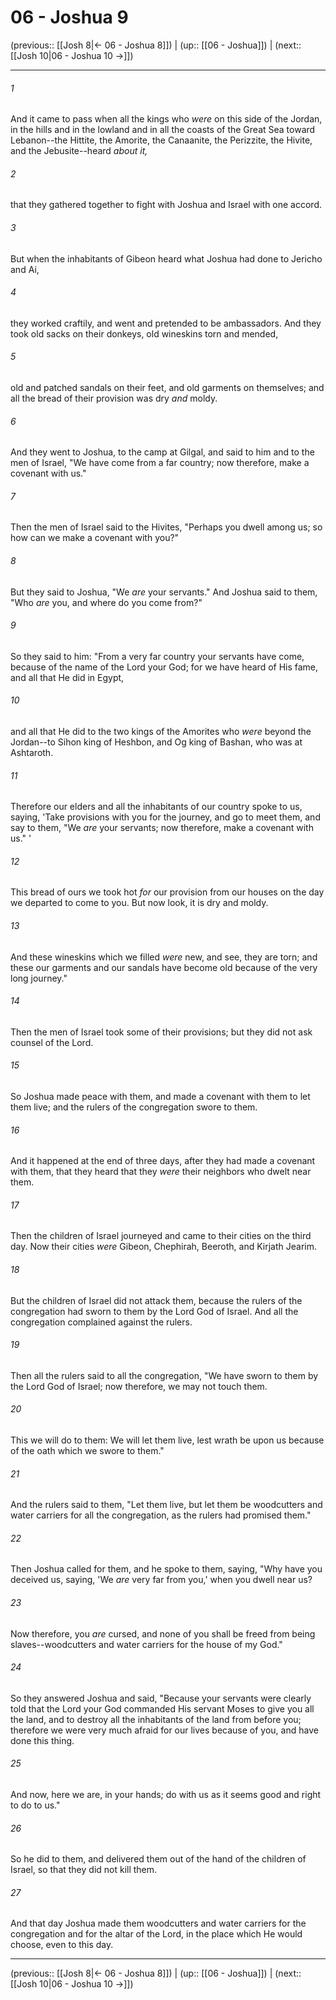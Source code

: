 # 06 - Joshua 9

(previous:: [[Josh 8|← 06 - Joshua 8]]) | (up:: [[06 - Joshua]]) | (next:: [[Josh 10|06 - Joshua 10 →]])

***


###### 1 
And it came to pass when all the kings who _were_ on this side of the Jordan, in the hills and in the lowland and in all the coasts of the Great Sea toward Lebanon--the Hittite, the Amorite, the Canaanite, the Perizzite, the Hivite, and the Jebusite--heard _about it,_ 

###### 2 
that they gathered together to fight with Joshua and Israel with one accord. 

###### 3 
But when the inhabitants of Gibeon heard what Joshua had done to Jericho and Ai, 

###### 4 
they worked craftily, and went and pretended to be ambassadors. And they took old sacks on their donkeys, old wineskins torn and mended, 

###### 5 
old and patched sandals on their feet, and old garments on themselves; and all the bread of their provision was dry _and_ moldy. 

###### 6 
And they went to Joshua, to the camp at Gilgal, and said to him and to the men of Israel, "We have come from a far country; now therefore, make a covenant with us." 

###### 7 
Then the men of Israel said to the Hivites, "Perhaps you dwell among us; so how can we make a covenant with you?" 

###### 8 
But they said to Joshua, "We _are_ your servants." And Joshua said to them, "Who _are_ you, and where do you come from?" 

###### 9 
So they said to him: "From a very far country your servants have come, because of the name of the Lord your God; for we have heard of His fame, and all that He did in Egypt, 

###### 10 
and all that He did to the two kings of the Amorites who _were_ beyond the Jordan--to Sihon king of Heshbon, and Og king of Bashan, who was at Ashtaroth. 

###### 11 
Therefore our elders and all the inhabitants of our country spoke to us, saying, 'Take provisions with you for the journey, and go to meet them, and say to them, "We _are_ your servants; now therefore, make a covenant with us." ' 

###### 12 
This bread of ours we took hot _for_ our provision from our houses on the day we departed to come to you. But now look, it is dry and moldy. 

###### 13 
And these wineskins which we filled _were_ new, and see, they are torn; and these our garments and our sandals have become old because of the very long journey." 

###### 14 
Then the men of Israel took some of their provisions; but they did not ask counsel of the Lord. 

###### 15 
So Joshua made peace with them, and made a covenant with them to let them live; and the rulers of the congregation swore to them. 

###### 16 
And it happened at the end of three days, after they had made a covenant with them, that they heard that they _were_ their neighbors who dwelt near them. 

###### 17 
Then the children of Israel journeyed and came to their cities on the third day. Now their cities _were_ Gibeon, Chephirah, Beeroth, and Kirjath Jearim. 

###### 18 
But the children of Israel did not attack them, because the rulers of the congregation had sworn to them by the Lord God of Israel. And all the congregation complained against the rulers. 

###### 19 
Then all the rulers said to all the congregation, "We have sworn to them by the Lord God of Israel; now therefore, we may not touch them. 

###### 20 
This we will do to them: We will let them live, lest wrath be upon us because of the oath which we swore to them." 

###### 21 
And the rulers said to them, "Let them live, but let them be woodcutters and water carriers for all the congregation, as the rulers had promised them." 

###### 22 
Then Joshua called for them, and he spoke to them, saying, "Why have you deceived us, saying, 'We _are_ very far from you,' when you dwell near us? 

###### 23 
Now therefore, you _are_ cursed, and none of you shall be freed from being slaves--woodcutters and water carriers for the house of my God." 

###### 24 
So they answered Joshua and said, "Because your servants were clearly told that the Lord your God commanded His servant Moses to give you all the land, and to destroy all the inhabitants of the land from before you; therefore we were very much afraid for our lives because of you, and have done this thing. 

###### 25 
And now, here we are, in your hands; do with us as it seems good and right to do to us." 

###### 26 
So he did to them, and delivered them out of the hand of the children of Israel, so that they did not kill them. 

###### 27 
And that day Joshua made them woodcutters and water carriers for the congregation and for the altar of the Lord, in the place which He would choose, even to this day.

***

(previous:: [[Josh 8|← 06 - Joshua 8]]) | (up:: [[06 - Joshua]]) | (next:: [[Josh 10|06 - Joshua 10 →]])
